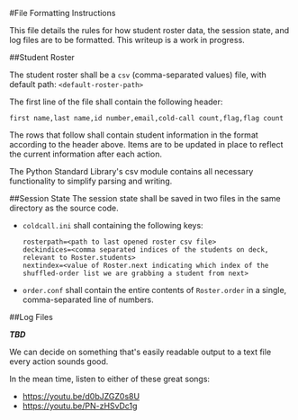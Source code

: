 #File Formatting Instructions

This file details the rules for how student roster data, the session state, and log files are to be formatted. This writeup is a work in progress.

##Student Roster

The student roster shall be a `csv` (comma-separated values) file, with default path: `<default-roster-path>`

The first line of the file shall contain the following header:

`first name,last name,id number,email,cold-call count,flag,flag count`

The rows that follow shall contain student information in the format according to the header above.
Items are to be updated in place to reflect the current information after each action.

The Python Standard Library's csv module contains all necessary functionality to simplify parsing and writing.

##Session State
The session state shall be saved in two files in the same directory as the source code.
 
* `coldcall.ini` shall containing the following keys:

  ```
  rosterpath=<path to last opened roster csv file>
  deckindices=<comma separated indices of the students on deck, relevant to Roster.students>
  nextindex=<value of Roster.next indicating which index of the shuffled-order list we are grabbing a student from next>
  ```
 
* `order.conf` shall contain the entire contents of `Roster.order` in a single, comma-separated line of numbers.

##Log Files

_**TBD**_

We can decide on something that's easily readable output to a text file every action sounds good.

In the mean time, listen to either of these great songs:

* https://youtu.be/d0bJZGZ0s8U
* https://youtu.be/PN-zHSvDc1g
